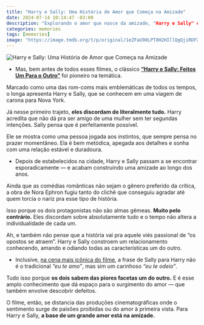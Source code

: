 ```yaml
---
title: "Harry e Sally: Uma História de Amor que Começa na Amizade"
date: 2024-07-14 10:14:47 -03:00
description: "Explorando o amor que nasce da amizade, "Harry e Sally" é um clássico atemporal das comédias românticas."
categories: memories
tags: [memories]
image: "https://image.tmdb.org/t/p/original/1eZFaU90LPT8H2HIllQgQjiRDFX.jpg"
---
```

![Harry e Sally: Uma História de Amor que Começa na Amizade](https://image.tmdb.org/t/p/original/xd5SYDUhNVGLUeK2epbEjnVBpPN.jpg)


-   Mas, bem antes de todos esses filmes, o clássico  **[“Harry e Sally: Feitos Um Para o Outro”](https://videa.hu/videok/film-animacio/harry-sally-feitos-um-para-amor-billy-crystal-ksh31AzPIXkZscHu)** foi pioneiro na temática.
    

Marcado como uma das rom-coms mais emblemáticas de todos os tempos, o longa apresenta Harry e Sally, que se conhecem em uma viagem de carona para Nova York.

Já nesse primeiro trajeto,  **eles discordam de literalmente tudo.**  Harry acredita que não dá pra ser amigo de uma mulher sem ter segundas intenções. Sally pensa que é perfeitamente possível.

Ele se mostra como uma pessoa jogada aos instintos, que sempre pensa no prazer momentâneo. Ela é bem metódica, apegada aos detalhes e sonha com uma relação estável e duradoura.

-   Depois de estabelecidos na cidade, Harry e Sally passam a se encontrar esporadicamente — e acabam construindo uma amizade ao longo dos anos.
    

Ainda que as comédias românticas não sejam o gênero preferido da crítica, a obra de Nora Ephron fugiu tanto do clichê que conseguiu agradar até quem torcia o nariz pra esse tipo de história.

Isso porque os dois protagonistas não são almas gêmeas. **Muito pelo contrário.** Eles discordam sobre absolutamente tudo e o tempo não altera a individualidade de cada um.

Ah, e também não pense que a história vai pra aquele viés passional de “os opostos se atraem”. Harry e Sally constroem um relacionamento conhecendo, amando e odiando todas as características um do outro.

-   Inclusive,  [na cena mais icônica do filme](https://www.youtube.com/watch?v=g4ODPyUxLNw), a frase de Sally para Harry não é o tradicional  _“eu te amo”_, mas sim um carinhoso  _“eu te odeio”_.
    

Tudo isso porque  **os dois sabem das piores facetas um do outro.**  E é esse amplo conhecimento que dá espaço para o surgimento do amor — que também envolve descobrir defeitos.

O filme, então, se distancia das produções cinematográficas onde o sentimento surge de paixões proibidas ou do amor à primeira vista. Para Harry e Sally,  **a base de um grande amor está na amizade.**